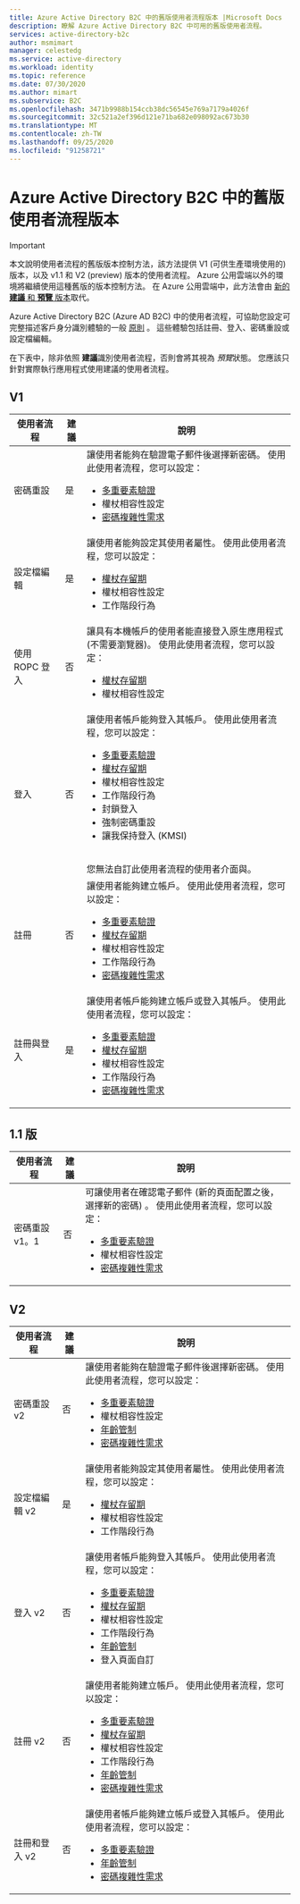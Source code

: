 ```yaml
---
title: Azure Active Directory B2C 中的舊版使用者流程版本 |Microsoft Docs
description: 瞭解 Azure Active Directory B2C 中可用的舊版使用者流程。
services: active-directory-b2c
author: msmimart
manager: celestedg
ms.service: active-directory
ms.workload: identity
ms.topic: reference
ms.date: 07/30/2020
ms.author: mimart
ms.subservice: B2C
ms.openlocfilehash: 3471b9988b154ccb38dc56545e769a7179a4026f
ms.sourcegitcommit: 32c521a2ef396d121e71ba682e098092ac673b30
ms.translationtype: MT
ms.contentlocale: zh-TW
ms.lasthandoff: 09/25/2020
ms.locfileid: "91258721"
---
```

# <a name="legacy-user-flow-versions-in-azure-active-directory-b2c"></a>Azure Active Directory B2C 中的舊版使用者流程版本

> [!IMPORTANT]
> 本文說明使用者流程的舊版版本控制方法，該方法提供 V1 (可供生產環境使用的) 版本，以及 v1.1 和 V2 (preview) 版本的使用者流程。 Azure 公用雲端以外的環境將繼續使用這種舊版的版本控制方法。 在 Azure 公用雲端中，此方法會由 [新的 **建議** 和 **預覽** 版本](user-flow-versions.md)取代。
> 
Azure Active Directory B2C (Azure AD B2C) 中的使用者流程，可協助您設定可完整描述客戶身分識別體驗的一般 [原則](user-flow-overview.md) 。 這些體驗包括註冊、登入、密碼重設或設定檔編輯。

在下表中，除非依照 **建議**識別使用者流程，否則會將其視為 *預覽*狀態。 您應該只針對實際執行應用程式使用建議的使用者流程。

## <a name="v1"></a>V1

| 使用者流程 | 建議 | 說明 |
| --------- | ----------- | ----------- |
| 密碼重設 | 是 | 讓使用者能夠在驗證電子郵件後選擇新密碼。 使用此使用者流程，您可以設定： <ul><li>[多重要素驗證](custom-policy-multi-factor-authentication.md)</li><li>權杖相容性設定</li><li>[密碼複雜性需求](user-flow-password-complexity.md)</li></ul> |
| 設定檔編輯 | 是 | 讓使用者能夠設定其使用者屬性。 使用此使用者流程，您可以設定： <ul><li>[權杖存留期](tokens-overview.md)</li><li>權杖相容性設定</li><li>工作階段行為</li></ul> |
| 使用 ROPC 登入 | 否 | 讓具有本機帳戶的使用者能直接登入原生應用程式 (不需要瀏覽器)。 使用此使用者流程，您可以設定： <ul><li>[權杖存留期](tokens-overview.md)</li><li>權杖相容性設定</li></ul> |
| 登入 | 否 | 讓使用者帳戶能夠登入其帳戶。 使用此使用者流程，您可以設定： <ul><li>[多重要素驗證](custom-policy-multi-factor-authentication.md)</li><li>[權杖存留期](tokens-overview.md)</li><li>權杖相容性設定</li><li>工作階段行為</li><li>封鎖登入</li><li>強制密碼重設</li><li>讓我保持登入 (KMSI)</ul><br>您無法自訂此使用者流程的使用者介面與。 |
| 註冊 | 否 | 讓使用者能夠建立帳戶。 使用此使用者流程，您可以設定： <ul><li>[多重要素驗證](custom-policy-multi-factor-authentication.md)</li><li>[權杖存留期](tokens-overview.md)</li><li>權杖相容性設定</li><li>工作階段行為</li><li>[密碼複雜性需求](user-flow-password-complexity.md)</li></ul> |
| 註冊與登入 | 是 | 讓使用者帳戶能夠建立帳戶或登入其帳戶。 使用此使用者流程，您可以設定： <ul><li>[多重要素驗證](custom-policy-multi-factor-authentication.md)</li><li>[權杖存留期](tokens-overview.md)</li><li>權杖相容性設定</li><li>工作階段行為</li><li>[密碼複雜性需求](user-flow-password-complexity.md)</li></ul>|

## <a name="v11"></a>1.1 版

| 使用者流程 | 建議 | 說明 |
| --------- | ----------- | ----------- |
| 密碼重設 v1。1 | 否 | 可讓使用者在確認電子郵件 (新的頁面配置之後，選擇新的密碼) 。 使用此使用者流程，您可以設定： <ul><li>[多重要素驗證](custom-policy-multi-factor-authentication.md)</li><li>權杖相容性設定</li><li>[密碼複雜性需求](user-flow-password-complexity.md)</li></ul> |

## <a name="v2"></a>V2

| 使用者流程 | 建議 | 說明 |
| --------- | ----------- | ----------- |
| 密碼重設 v2 | 否 | 讓使用者能夠在驗證電子郵件後選擇新密碼。 使用此使用者流程，您可以設定： <ul><li>[多重要素驗證](custom-policy-multi-factor-authentication.md)</li><li>權杖相容性設定</li><li>[年齡管制](basic-age-gating.md)</li><li>[密碼複雜性需求](user-flow-password-complexity.md)</li></ul> |
| 設定檔編輯 v2 | 是 | 讓使用者能夠設定其使用者屬性。 使用此使用者流程，您可以設定： <ul><li>[權杖存留期](tokens-overview.md)</li><li>權杖相容性設定</li><li>工作階段行為</li></ul> |
| 登入 v2 | 否 | 讓使用者帳戶能夠登入其帳戶。 使用此使用者流程，您可以設定： <ul><li>[多重要素驗證](custom-policy-multi-factor-authentication.md)</li><li>[權杖存留期](tokens-overview.md)</li><li>權杖相容性設定</li><li>工作階段行為</li><li>[年齡管制](basic-age-gating.md)</li><li>登入頁面自訂</li></ul> |
| 註冊 v2 | 否 | 讓使用者能夠建立帳戶。 使用此使用者流程，您可以設定： <ul><li>[多重要素驗證](custom-policy-multi-factor-authentication.md)</li><li>[權杖存留期](tokens-overview.md)</li><li>權杖相容性設定</li><li>工作階段行為</li><li>[年齡管制](basic-age-gating.md)</li><li>[密碼複雜性需求](user-flow-password-complexity.md)</li></ul> |
| 註冊和登入 v2 | 否 | 讓使用者帳戶能夠建立帳戶或登入其帳戶。 使用此使用者流程，您可以設定： <ul><li>[多重要素驗證](custom-policy-multi-factor-authentication.md)</li><li>[年齡管制](basic-age-gating.md)</li><li>[密碼複雜性需求](user-flow-password-complexity.md)</li></ul> |